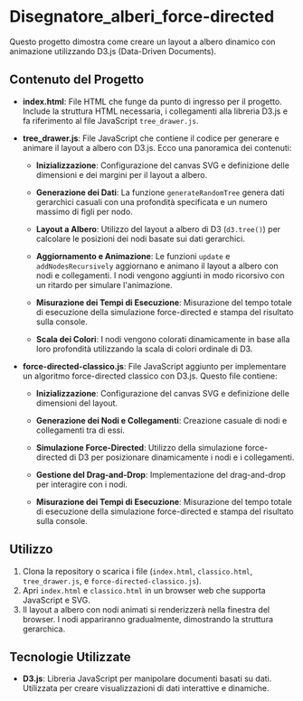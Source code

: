 # Disegnatore_alberi_force-directed

Questo progetto dimostra come creare un layout a albero dinamico con animazione utilizzando D3.js (Data-Driven Documents).

## Contenuto del Progetto

- **index.html**: File HTML che funge da punto di ingresso per il progetto. Include la struttura HTML necessaria, i collegamenti alla libreria D3.js e fa riferimento al file JavaScript `tree_drawer.js`.

- **tree_drawer.js**: File JavaScript che contiene il codice per generare e animare il layout a albero con D3.js. Ecco una panoramica dei contenuti:

  - **Inizializzazione**: Configurazione del canvas SVG e definizione delle dimensioni e dei margini per il layout a albero.

  - **Generazione dei Dati**: La funzione `generateRandomTree` genera dati gerarchici casuali con una profondità specificata e un numero massimo di figli per nodo.

  - **Layout a Albero**: Utilizzo del layout a albero di D3 (`d3.tree()`) per calcolare le posizioni dei nodi basate sui dati gerarchici.

  - **Aggiornamento e Animazione**: Le funzioni `update` e `addNodesRecursively` aggiornano e animano il layout a albero con nodi e collegamenti. I nodi vengono aggiunti in modo ricorsivo con un ritardo per simulare l'animazione.

  - **Misurazione dei Tempi di Esecuzione**: Misurazione del tempo totale di esecuzione della simulazione force-directed e stampa del risultato sulla console.

  - **Scala dei Colori**: I nodi vengono colorati dinamicamente in base alla loro profondità utilizzando la scala di colori ordinale di D3.

- **force-directed-classico.js**: File JavaScript aggiunto per implementare un algoritmo force-directed classico con D3.js. Questo file contiene:

  - **Inizializzazione**: Configurazione del canvas SVG e definizione delle dimensioni del layout.

  - **Generazione dei Nodi e Collegamenti**: Creazione casuale di nodi e collegamenti tra di essi.

  - **Simulazione Force-Directed**: Utilizzo della simulazione force-directed di D3 per posizionare dinamicamente i nodi e i collegamenti.

  - **Gestione del Drag-and-Drop**: Implementazione del drag-and-drop per interagire con i nodi.

  - **Misurazione dei Tempi di Esecuzione**: Misurazione del tempo totale di esecuzione della simulazione force-directed e stampa del risultato sulla console.

## Utilizzo

1. Clona la repository o scarica i file (`index.html`, `classico.html`, `tree_drawer.js`, e `force-directed-classico.js`).
2. Apri `index.html` e `classico.html` in un browser web che supporta JavaScript e SVG.
3. Il layout a albero con nodi animati si renderizzerà nella finestra del browser. I nodi appariranno gradualmente, dimostrando la struttura gerarchica.

## Tecnologie Utilizzate

- **D3.js**: Libreria JavaScript per manipolare documenti basati su dati. Utilizzata per creare visualizzazioni di dati interattive e dinamiche.
